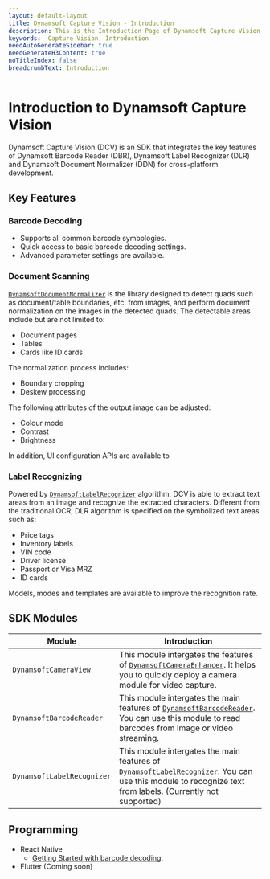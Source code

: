 ```yaml
---
layout: default-layout
title: Dynamsoft Capture Vision - Introduction
description: This is the Introduction Page of Dynamsoft Capture Vision.
keywords:  Capture Vision, Introduction
needAutoGenerateSidebar: true
needGenerateH3Content: true
noTitleIndex: false
breadcrumbText: Introduction
---
```


# Introduction to Dynamsoft Capture Vision

Dynamsoft Capture Vision (DCV) is an SDK that integrates the key features of Dynamsoft Barcode Reader (DBR), Dynamsoft Label Recognizer (DLR) and Dynamsoft Document Normalizer (DDN) for cross-platform development.

## Key Features

### Barcode Decoding

- Supports all common barcode symbologies.
- Quick access to basic barcode decoding settings.
- Advanced parameter settings are available.

### Document Scanning

<a href = "https://www.dynamsoft.com/label-recognition/overview/" target="_blank">`DynamsoftDocumentNormalizer`</a> is the library designed to detect quads such as document/table boundaries, etc. from images, and perform document normalization on the images in the detected quads. The detectable areas include but are not limited to:

- Document pages
- Tables
- Cards like ID cards

The normalization process includes:

- Boundary cropping
- Deskew processing

The following attributes of the output image can be adjusted:

- Colour mode
- Contrast
- Brightness

In addition, UI configuration APIs are available to

### Label Recognizing

Powered by <a href = "https://www.dynamsoft.com/label-recognition/overview/" target="_blank">`DynamsoftLabelRecognizer`</a> algorithm, DCV is able to extract text areas from an image and recognize the extracted characters. Different from the traditional OCR, DLR algorithm is specified on the symbolized text areas such as:

- Price tags
- Inventory labels
- VIN code
- Driver license
- Passport or Visa MRZ
- ID cards

Models, modes and templates are available to improve the recognition rate.

## SDK Modules

| Module | Introduction |
| ------ | ------------ |
| `DynamsoftCameraView` | This module intergates the features of <a href = "https://www.dynamsoft.com/camera-enhancer/docs/introduction/" target="_blank">`DynamsoftCameraEnhancer`</a>. It helps you to quickly deploy a camera module for video capture. |
| `DynamsoftBarcodeReader` | This module intergates the main features of <a href = "https://www.dynamsoft.com/barcode-reader/overview/" target="_blank">`DynamsoftBarcodeReader`</a>. You can use this module to read barcodes from image or video streaming. |
| `DynamsoftLabelRecognizer` | This module intergates the main features of <a href = "https://www.dynamsoft.com/label-recognition/overview/" target="_blank">`DynamsoftLabelRecognizer`</a>. You can use this module to recognize text from labels. (Currently not supported) |

## Programming

- React Native
  - [Getting Started with barcode decoding](programming/react-native/user-guide/barcode-reader.md).
- Flutter (Coming soon)

